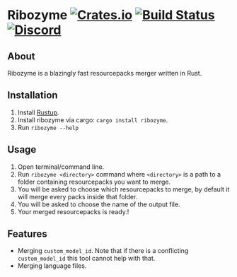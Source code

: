 # Ribozyme [![Crates.io](https://img.shields.io/crates/v/ribozyme)](https://crates.io/crates/ribozyme) [![Build Status](https://travis-ci.com/oOBoomberOo/ribozyme.svg?branch=master)](https://travis-ci.com/oOBoomberOo/ribozyme) [![Discord](https://img.shields.io/discord/428791010244558850?color=blue&label=Discord&logo=discord)](https://discord.gg/56ySADc)

## About

Ribozyme is a blazingly fast resourcepacks merger written in Rust.

## Installation

1) Install [Rustup](https://www.rust-lang.org/tools/install).
2) Install ribozyme via cargo: `cargo install ribozyme`.
3) Run `ribozyme --help`

## Usage

1) Open terminal/command line.
2) Run `ribozyme <directory>` command where `<directory>` is a path to a folder containing resourcepacks you want to merge.
3) You will be asked to choose which resourcepacks to merge, by default it will merge every packs inside that folder.
4) You will be asked to choose the name of the output file.
5) Your merged resourcepacks is ready.!

## Features

- Merging `custom_model_id`. Note that if there is a conflicting `custom_model_id` this tool cannot help with that.
- Merging language files.
